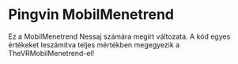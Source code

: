 # Pingvin MobilMenetrend
Ez a MobilMenetrend Nessaj számára megírt változata. A kód egyes értékeket leszámítva teljes mértékben megegyezik a TheVRMobilMenetrend-el!

